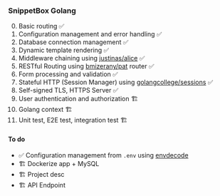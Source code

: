 ### SnippetBox Golang
 0. Basic routing :white_check_mark:
 1. Configuration management and error handling :white_check_mark:
 2. Database connection management :white_check_mark: 
 3.  Dynamic template rendering :white_check_mark:
 4.  Middleware chaining using [justinas/alice](https://github.com/justinas/alice) :white_check_mark:
 5.  RESTful Routing using [bmizerany/pat](https://github.com/bmizerany/pat) router :white_check_mark:
 6.  Form processing and validation :white_check_mark:
 7.  Stateful HTTP (Session Manager) using [golangcollege/sessions](https://github.com/golangcollege/sessions) 
 :white_check_mark:
 1.  Self-signed TLS, HTTPS Server :white_check_mark:
 2.  User authentication and authorization :building_construction:
 3.   Golang context :building_construction:
 4.   Unit test, E2E test, integration test :building_construction:

#### To do
- :white_check_mark: Configuration management from `.env` using [envdecode](https://github.com/joeshaw/envdecode)
- :building_construction: Dockerize app + MySQL 
- :building_construction: Project desc
- :building_construction: API Endpoint
